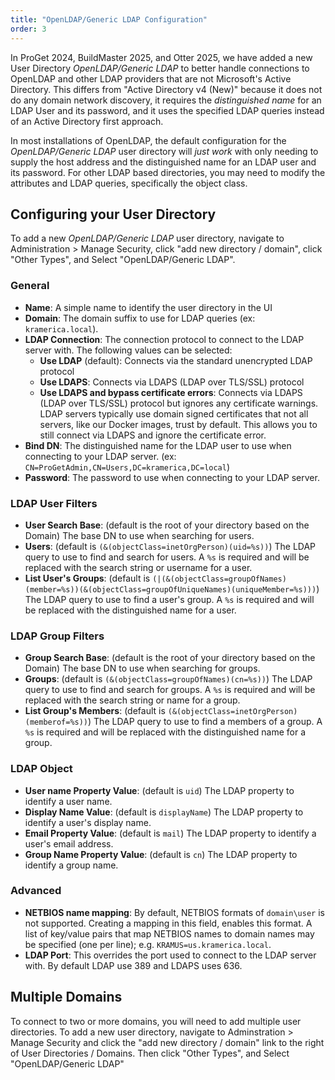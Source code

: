 ```yaml
---
title: "OpenLDAP/Generic LDAP Configuration"
order: 3
---
```


In ProGet 2024, BuildMaster 2025, and Otter 2025, we have added a new User Directory *OpenLDAP/Generic LDAP* to better handle connections to OpenLDAP and other LDAP providers that are not Microsoft's Active Directory.  This differs from "Active Directory v4 (New)" because it does not do any domain network discovery, it requires the *distinguished name* for an LDAP User and its password, and it uses the specified LDAP queries instead of an Active Directory first approach.

In most installations of OpenLDAP, the default configuration for the *OpenLDAP/Generic LDAP* user directory will *just work* with only needing to supply the host address and the distinguished name for an LDAP user and its password.  For other LDAP based directories, you may need to modify the attributes and LDAP queries, specifically the object class.

## Configuring your User Directory
To add a new *OpenLDAP/Generic LDAP* user directory, navigate to Administration > Manage Security, click "add new directory / domain", click "Other Types", and Select "OpenLDAP/Generic LDAP".

### General
- **Name**: A simple name to identify the user directory in the UI
- **Domain**: The domain suffix to use for LDAP queries (ex: `kramerica.local`).
- **LDAP Connection**: The connection protocol to connect to the LDAP server with.  The following values can be selected:
   - **Use LDAP** (default): Connects via the standard unencrypted LDAP protocol
   - **Use LDAPS**: Connects via LDAPS (LDAP over TLS/SSL) protocol
   - **Use LDAPS and bypass certificate errors**: Connects via LDAPS (LDAP over TLS/SSL) protocol but ignores any certificate warnings.  LDAP servers typically use domain signed certificates that not all servers, like our Docker images, trust by default.  This allows you to still connect via LDAPS and ignore the certificate error.
- **Bind DN**: The distinguished name for the LDAP user to use when connecting to your LDAP server.  (ex: `CN=ProGetAdmin,CN=Users,DC=kramerica,DC=local`)
- **Password**: The password to use when connecting to your LDAP server.

### LDAP User Filters
- **User Search Base**: (default is the root of your directory based on the Domain) The base DN to use when searching for users.
- **Users**: (default is `(&(objectClass=inetOrgPerson)(uid=%s))`) The LDAP query to use to find and search for users.  A `%s` is required and will be replaced with the search string or username for a user.
- **List User's Groups**: (default is `(|(&(objectClass=groupOfNames)(member=%s))(&(objectClass=groupOfUniqueNames)(uniqueMember=%s)))`) The LDAP query to use to find a user's group.  A `%s` is required and will be replaced with the distinguished name for a user.

### LDAP Group Filters
- **Group Search Base**: (default is the root of your directory based on the Domain) The base DN to use when searching for groups.
- **Groups**: (default is `(&(objectClass=groupOfNames)(cn=%s))`) The LDAP query to use to find and search for groups.  A `%s` is required and will be replaced with the search string or name for a group.
- **List Group's Members**: (default is `(&(objectClass=inetOrgPerson)(memberof=%s))`) The LDAP query to use to find a members of a group.  A `%s` is required and will be replaced with the distinguished name for a group.

### LDAP Object
- **User name Property Value**: (default is `uid`) The LDAP property to identify a user name.
- **Display Name Value**: (default is `displayName`) The LDAP property to identify a user's display name.
- **Email Property Value**:  (default is `mail`) The LDAP property to identify a user's email address.
- **Group Name Property Value**: (default is `cn`) The LDAP property to identify a group name.

### Advanced
- **NETBIOS name mapping**: By default, NETBIOS formats of `domain\user` is not supported.  Creating a mapping in this field, enables this format. A list of key/value pairs that map NETBIOS names to domain names may be specified (one per line); e.g. `KRAMUS=us.kramerica.local`.
- **LDAP Port**: This overrides the port used to connect to the LDAP server with.  By default LDAP use 389 and LDAPS uses 636.
 
## Multiple Domains
To connect to two or more domains, you will need to add multiple user directories.  To add a new user directory, navigate to Adminstration > Manage Security and click the "add new directory / domain" link to the right of User Directories / Domains.  Then click "Other Types", and Select "OpenLDAP/Generic LDAP"

